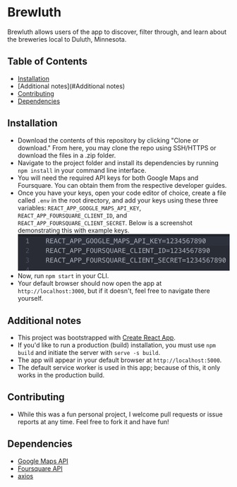 # Brewluth
Brewluth allows users of the app to discover, filter through, and learn about the breweries local to Duluth, Minnesota.

## Table of Contents
* [Installation](#Installation)
* [Additional notes](#Additional notes)
* [Contributing](#Contributing)
* [Dependencies](#Dependencies)

## Installation
* Download the contents of this repository by clicking "Clone or download." From here, you may clone the repo using SSH/HTTPS or download the files in a .zip folder.
* Navigate to the project folder and install its dependencies by running `npm install` in your command line interface.
* You will need the required API keys for both Google Maps and Foursquare. You can obtain them from the respective developer guides.
* Once you have your keys, open your code editor of choice, create a file called `.env` in the root directory, and add your keys using these three variables: `REACT_APP_GOOGLE_MAPS_API_KEY`, `REACT_APP_FOURSQUARE_CLIENT_ID`, and `REACT_APP_FOURSQUARE_CLIENT_SECRET`. Below is a screenshot demonstrating this with example keys.
![](./src/images/envkeys.png)
* Now, run `npm start` in your CLI.
* Your default browser should now open the app at `http://localhost:3000`, but if it doesn't, feel free to navigate there yourself.

## Additional notes
* This project was bootstrapped with [Create React App](https://github.com/facebook/create-react-app).
* If you'd like to run a production (build) installation, you must use `npm build` and initiate the server with `serve -s build`.
* The app will appear in your default browser at `http://localhost:5000`.
* The default service worker is used in this app; because of this, it only works in the production build.

## Contributing
* While this was a fun personal project, I welcome pull requests or issue reports at any time. Feel free to fork it and have fun!

## Dependencies
* [Google Maps API](https://developers.google.com/maps/documentation/)
* [Foursquare API](https://developer.foursquare.com)
* [axios](https://www.npmjs.com/package/axios)
